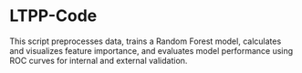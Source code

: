 # LTPP-Code
This script preprocesses data, trains a Random Forest model, calculates and visualizes feature importance,  and evaluates model performance using ROC curves for internal and external validation.
